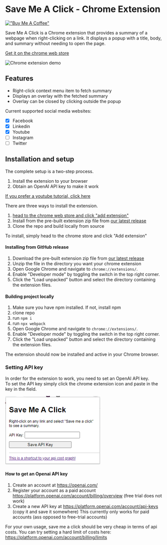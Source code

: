 # Save Me A Click - Chrome Extension  

[!["Buy Me A Coffee"](https://www.buymeacoffee.com/assets/img/custom_images/orange_img.png)](https://www.buymeacoffee.com/marksverdhei)  


Save Me A Click is a Chrome extension that provides a summary of a webpage when right-clicking on a link. It displays a popup with a title, body, and summary without needing to open the page.  

[Get it on the chrome web store](https://chrome.google.com/webstore/detail/save-me-a-click/cnhbeajhcgafdechfbffebemcnfkofbh)  

![Chrome extension demo](gif/demo.gif)

## Features  

- Right-click context menu item to fetch summary
- Displays an overlay with the fetched summary
- Overlay can be closed by clicking outside the popup

Current supported social media websites:  
- [X] Facebook  
- [X] Linkedin  
- [X] Youtube  
- [ ] Instagram  
- [ ] Twitter  

## Installation and setup  

The complete setup is a two-step process.  
1. Install the extension to your browser
2. Obtain an OpenAI API key to make it work  

[If you prefer a youtube tutorial, click here](https://www.youtube.com/watch?v=Rh_-zfLTHKA&ab_channel=Marksverdhei)

There are three ways to install the extension. 
1. [head to the chrome web store and click "add extension"](https://chrome.google.com/webstore/detail/save-me-a-click/cnhbeajhcgafdechfbffebemcnfkofbh)
2. Install from the pre-built extension zip file from [our latest release](https://github.com/marksverdhei/save-me-a-click-chrome-extension/releases/latest)
3. Clone the repo and build locally from source  

To install, simply head to the chrome store and click "Add extension"  

#### Installing from GitHub release 

1. Download the pre-built extension zip file from [our latest release](https://github.com/marksverdhei/save-me-a-click-chrome-extension/releases/latest)
2. Unzip the file in the directory you want your chrome extension
3. Open Google Chrome and navigate to `chrome://extensions/`.
4. Enable "Developer mode" by toggling the switch in the top right corner.
5. Click the "Load unpacked" button and select the directory containing the extension files.

#### Building project locally  

1. Make sure you have npm installed. If not, install npm
2. clone repo
3. run `npm i`  
4. run `npx webpack`  
5. Open Google Chrome and navigate to `chrome://extensions/`.
6. Enable "Developer mode" by toggling the switch in the top right corner.
5. Click the "Load unpacked" button and select the directory containing the extension files.

The extension should now be installed and active in your Chrome browser.

### Setting API key  

In order for the extension to work, you need to set an OpenAI API key.  
To set the API key simply click the chrome extension icon and paste in the key in the field.  

![A screenshot of what the field looks like](gif/api_field.png)

#### How to get an Openai API key  

1. Create an account at https://openai.com/
2. Register your account as a paid account https://platform.openai.com/account/billing/overview (free trial does not work)
3. Create a new API key at https://platform.openai.com/account/api-keys (copy it and save it somewhere)
This currently only works for paid accounts (ass opposed to free-trial accounts)

For your own usage, save me a click should be very cheap in terms of api costs. 
You can try setting a hard limit of costs here: https://platform.openai.com/account/billing/limits
